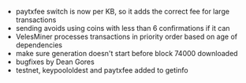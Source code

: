 * paytxfee switch is now per KB, so it adds the correct fee for large transactions
* sending avoids using coins with less than 6 confirmations if it can
* VelesMiner processes transactions in priority order based on age of dependencies
* make sure generation doesn't start before block 74000 downloaded
* bugfixes by Dean Gores
* testnet, keypoololdest and paytxfee added to getinfo
